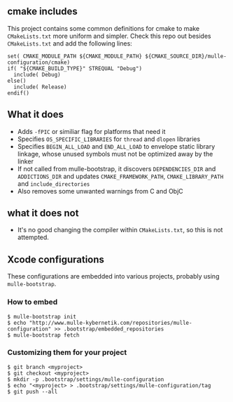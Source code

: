 ## cmake includes

This project contains some common definitions for cmake to make `CMakeLists.txt`
more uniform and simpler. Check this repo out besides `CMakeLists.txt` and
add the following lines:

```
set( CMAKE_MODULE_PATH ${CMAKE_MODULE_PATH} ${CMAKE_SOURCE_DIR}/mulle-configuration/cmake)
if( "${CMAKE_BUILD_TYPE}" STREQUAL "Debug")
  include( Debug)
else()
  include( Release)
endif()
```

## What it does

* Adds `-fPIC` or similiar flag for platforms that need it
* Specifies `OS_SPECIFIC_LIBRARIES` for `thread` and `dlopen` libraries
* Specifies `BEGIN_ALL_LOAD` and `END_ALL_LOAD` to envelope static library linkage, whose unused symbols must not be optimized away by the linker
* If not called from mulle-bootstrap, it discovers `DEPENDENCIES_DIR` and `ADDICTIONS_DIR` and  updates `CMAKE_FRAMEWORK_PATH`, `CMAKE_LIBRARY_PATH` and `include_directories`
* Also removes some unwanted warnings from C and ObjC

## what it does not

* It's no good changing the compiler within `CMakeLists.txt`, so this is not attempted.


## Xcode configurations

These configurations are embedded into various projects, probably using `mulle-bootstrap`.

### How to embed

```console
$ mulle-bootstrap init
$ echo "http://www.mulle-kybernetik.com/repositories/mulle-configuration" >> .bootstrap/embedded_repositories
$ mulle-bootstrap fetch
```

### Customizing them for your project

```console
$ git branch <myproject>
$ git checkout <myproject>
$ mkdir -p .bootstrap/settings/mulle-configuration
$ echo "<myproject> > .bootstrap/settings/mulle-configuration/tag
$ git push --all
```

